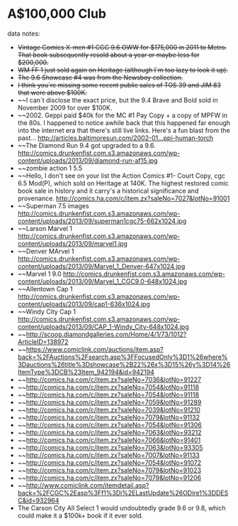 A$100,000 Club
==========

data notes:

- ~~Vintage Comics X-men #1 CGC 9.6 OWW for $175,000 in 2011 to Metro. That book subsequently resold about a year or maybe less for $200,000.~~
- ~~WM FF 1 just sold again on Heritage (although I`m too lazy to look it up).~~
- ~~The 9.6 Showcase #4 was from the Newsboy collection.~~
- ~~I think you`re missing some recent public sales of TOS 39 and JIM 83 that were above $100K.~~
- ~~I can`t disclose the exact price, but the 9.4 Brave and Bold sold in November 2009 for over $100K. 
- ~~2002. Geppi paid $40k for the MC #1 Pay Copy + a copy of MPFW in the 80s. I happened to notice awhile back that this happened far enough into the internet era that there's still live links. Here's a fun blast from the past... http://articles.baltimoresun.com/2002-01...ppi-human-torch
-  ~~The Diamond Run 9.4 got upgraded to a 9.6. http://comics.drunkenfist.com.s3.amazonaws.com/wp-content/uploads/2013/09/diamond-run-af15.jpg
-  ~~zombie action 1 5.5 
-  ~~Hello, I don't see on your list the Action Comics #1- Court Copy, cgc 6.5 Mod(P), which sold on Heritage at 140K. The highest restored comic book sale in history and it carry's a historical significance and provenance. http://comics.ha.com/c/item.zx?saleNo=7027&lotNo=91001
-  ~~Superman 7.5 images http://comics.drunkenfist.com.s3.amazonaws.com/wp-content/uploads/2013/09/superman1cgc75-662x1024.jpg
-  ~~Larson Marvel 1 http://comics.drunkenfist.com.s3.amazonaws.com/wp-content/uploads/2013/09/marvel1.jpg
-  ~~Denver MArvel 1 http://comics.drunkenfist.com.s3.amazonaws.com/wp-content/uploads/2013/09/Marvel_1_Denver-647x1024.jpg
-  ~~Marvel 1 9.0 http://comics.drunkenfist.com.s3.amazonaws.com/wp-content/uploads/2013/09/Marvel_1_CGC9.0-648x1024.jpg
-  ~~Allentown Cap 1 http://comics.drunkenfist.com.s3.amazonaws.com/wp-content/uploads/2013/09/cap1-636x1024.jpg
-  ~~Windy City Cap 1 http://comics.drunkenfist.com.s3.amazonaws.com/wp-content/uploads/2013/09/CAP_1-Windy_City-648x1024.jpg
-  ~~http://scoop.diamondgalleries.com/Home/4/1/73/1012?ArticleID=138972
-  ~~https://www.comiclink.com/auctions/item.asp?back=%2FAuctions%2Fsearch.asp%3FFocusedOnly%3D1%26where%3Dauctions%26title%3Dshowcase%2B22%26x%3D15%26y%3D14%26ItemType%3DCB%23Item_942194&id=942194
-  ~~http://comics.ha.com/c/item.zx?saleNo=7036&lotNo=91227
-  ~~http://comics.ha.com/c/item.zx?saleNo=7054&lotNo=91118
-  ~~http://comics.ha.com/c/item.zx?saleNo=7054&lotNo=91118
-  ~~http://comics.ha.com/c/item.zx?saleNo=7059&lotNo=91289
-  ~~http://comics.ha.com/c/item.zx?saleNo=7039&lotNo=91210
-  ~~http://comics.ha.com/c/item.zx?saleNo=7079&lotNo=91132
-  ~~http://comics.ha.com/c/item.zx?saleNo=7054&lotNo=91306
-  ~~http://comics.ha.com/c/item.zx?saleNo=7063&lotNo=93212
-  ~~http://comics.ha.com/c/item.zx?saleNo=7066&lotNo=91401
-  ~~http://comics.ha.com/c/item.zx?saleNo=7063&lotNo=93305
-  ~~http://comics.ha.com/c/item.zx?saleNo=7007&lotNo=91133
-  ~~http://comics.ha.com/c/item.zx?saleNo=7054&lotNo=91072
-  ~~http://comics.ha.com/c/item.zx?saleNo=7079&lotNo=91023
-  ~~http://comics.ha.com/c/item.zx?saleNo=7079&lotNo=91206
-  ~~http://www.comiclink.com/itemdetail.asp?back=%2FCGC%2Easp%3Ff1%3Di%2ELastUpdate%26ODire1%3DDESC&id=932964
- The Carson City All Select 1 would undoubtedly grade 9.6 or 9.8, which could make it a $100k+ book if it ever sold.

